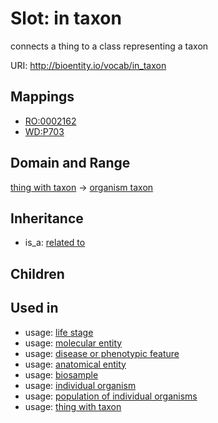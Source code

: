 # Slot: in taxon


connects a thing to a class representing a taxon

URI: http://bioentity.io/vocab/in_taxon
## Mappings

 * [RO:0002162](http://purl.obolibrary.org/obo/RO_0002162)
 * [WD:P703](http://purl.obolibrary.org/obo/WD_P703)
## Domain and Range

[thing with taxon](ThingWithTaxon.md) -> [organism taxon](OrganismTaxon.md)
## Inheritance

 *  is_a: [related to](related_to.md)
## Children

## Used in

 *  usage: [life stage](LifeStage.md)
 *  usage: [molecular entity](MolecularEntity.md)
 *  usage: [disease or phenotypic feature](DiseaseOrPhenotypicFeature.md)
 *  usage: [anatomical entity](AnatomicalEntity.md)
 *  usage: [biosample](Biosample.md)
 *  usage: [individual organism](IndividualOrganism.md)
 *  usage: [population of individual organisms](PopulationOfIndividualOrganisms.md)
 *  usage: [thing with taxon](ThingWithTaxon.md)
